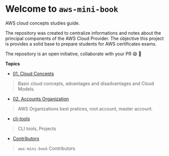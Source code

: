 # Welcome to `aws-mini-book`

AWS cloud concepts studies guide. 

The repository was created to centralize informations and notes about the principal components of the AWS Cloud Provider. The objective this project is provides a solid base to prepare students for AWS certificates exams.

The repository is an open initiative, collaborate with your PR :smile: :rocket:

**Topics**

- [01. Cloud Concepts](./01-cloud-concepts/)
> Basic cloud concepts, advantages and disadvantages and Cloud Models.

- [02. Accounts Organization](./02-accounts-organization/)
> AWS Organizations best pratices, root account, master account.

- [cli-tools](./cli-tools/)
> CLI tools, Projects

- [Contributors](./contributors/)
> `aws-mini-book` Contributors
